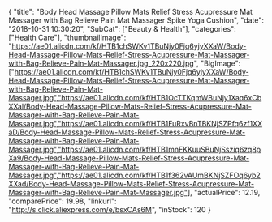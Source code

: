 {
	"title": "Body Head  Massage Pillow Mats Relief Stress Acupressure Mat Massager with Bag Relieve Pain Mat Massager Spike Yoga Cushion",
	"date": "2018-10-31 10:30:20",
	"SubCat": ["Beauty & Health"],
	"categories": ["Health Care"],
	"thumbnailImage": "https://ae01.alicdn.com/kf/HTB1chSWKv1TBuNjy0Fjq6yjyXXaW/Body-Head-Massage-Pillow-Mats-Relief-Stress-Acupressure-Mat-Massager-with-Bag-Relieve-Pain-Mat-Massager.jpg_220x220.jpg",
	"BigImage": ["https://ae01.alicdn.com/kf/HTB1chSWKv1TBuNjy0Fjq6yjyXXaW/Body-Head-Massage-Pillow-Mats-Relief-Stress-Acupressure-Mat-Massager-with-Bag-Relieve-Pain-Mat-Massager.jpg","https://ae01.alicdn.com/kf/HTB1OcTTKqmWBuNjy1Xaq6xCbXXal/Body-Head-Massage-Pillow-Mats-Relief-Stress-Acupressure-Mat-Massager-with-Bag-Relieve-Pain-Mat-Massager.jpg","https://ae01.alicdn.com/kf/HTB1FuRxvBnTBKNjSZPfq6zf1XXaD/Body-Head-Massage-Pillow-Mats-Relief-Stress-Acupressure-Mat-Massager-with-Bag-Relieve-Pain-Mat-Massager.jpg","https://ae01.alicdn.com/kf/HTB1mnFKKuuSBuNjSsziq6zq8pXa9/Body-Head-Massage-Pillow-Mats-Relief-Stress-Acupressure-Mat-Massager-with-Bag-Relieve-Pain-Mat-Massager.jpg","https://ae01.alicdn.com/kf/HTB1f362vAUmBKNjSZFOq6yb2XXad/Body-Head-Massage-Pillow-Mats-Relief-Stress-Acupressure-Mat-Massager-with-Bag-Relieve-Pain-Mat-Massager.jpg"],
	"actualPrice": 12.19,
	"comparePrice": 19.98,
	"linkurl": "http://s.click.aliexpress.com/e/bsxCAs6M",
	"inStock": 120
}
